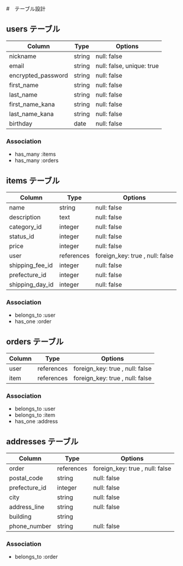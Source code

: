 #　テーブル設計

## users テーブル

| Column                 | Type     | Options                   |
| ---------------------- | -------- | ------------------------- |
| nickname               | string   | null: false               |
| email                  | string   | null: false, unique: true |
| encrypted_password     | string   | null: false               |
| first_name             | string   | null: false               |
| last_name              | string   | null: false               |
| first_name_kana        | string   | null: false               |
| last_name_kana         | string   | null: false               |
| birthday               | date     | null: false               |

### Association
- has_many :items
- has_many :orders


## items テーブル

| Column                 | Type     | Options                   |
| ---------------------- | -------- | ------------------------- |
| name                   | string   | null: false               |
| description            | text     | null: false               |
| category_id            | integer  | null: false               |
| status_id              | integer  | null: false               |
| price                  | integer  | null: false               |
| user                   | references | foreign_key: true , null: false |
| shipping_fee_id        | integer  | null: false               |
| prefecture_id          | integer  | null: false               |
| shipping_day_id        | integer  | null: false               |

### Association
- belongs_to :user
- has_one :order


## orders テーブル

| Column                 | Type     | Options                   |
| ---------------------- | -------- | ------------------------- |
| user                   | references | foreign_key: true , null: false |
| item                   | references | foreign_key: true , null: false |

### Association
- belongs_to :user
- belongs_to :item
- has_one :address

## addresses テーブル

| Column                 | Type     | Options                   |
| ---------------------- | -------- | ------------------------- |
| order                  | references | foreign_key: true , null: false |
| postal_code            | string   | null: false               |
| prefecture_id          | integer  | null: false               |
| city                   | string   | null: false               |
| address_line           | string   | null: false               |
| building               | string   |                           |
| phone_number           | string   | null: false               |

### Association
- belongs_to :order